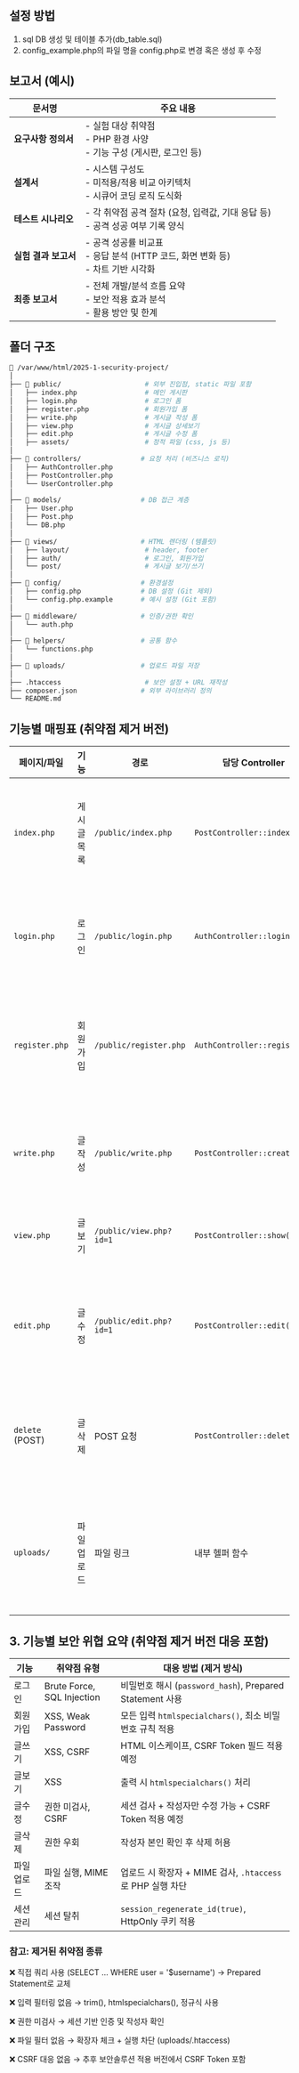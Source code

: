 ## 설정 방법

1. sql DB 생성 및 테이블 추가(db_table.sql)
2. config_example.php의 파일 명을 config.php로 변경 혹은 생성 후 수정


## 보고서 (예시)

| 문서명 | 주요 내용 |
| ------------- | ----------------------------------------------------------- |
| **요구사항 정의서** | - 실험 대상 취약점<br> - PHP 환경 사양<br> - 기능 구성 (게시판, 로그인 등) |
| **설계서** | - 시스템 구성도<br> - 미적용/적용 비교 아키텍처<br> - 시큐어 코딩 로직 도식화 |
| **테스트 시나리오** | - 각 취약점 공격 절차 (요청, 입력값, 기대 응답 등)<br> - 공격 성공 여부 기록 양식 |
| **실험 결과 보고서** | - 공격 성공률 비교표<br> - 응답 분석 (HTTP 코드, 화면 변화 등)<br> - 차트 기반 시각화 |
| **최종 보고서** | - 전체 개발/분석 흐름 요약<br> - 보안 적용 효과 분석<br> - 활용 방안 및 한계 |


## 폴더 구조

```sh
📁 /var/www/html/2025-1-security-project/
│
├── 📁 public/                     # 외부 진입점, static 파일 포함
│   ├── index.php                 # 메인 게시판
│   ├── login.php                 # 로그인 폼
│   ├── register.php              # 회원가입 폼
│   ├── write.php                 # 게시글 작성 폼
│   ├── view.php                  # 게시글 상세보기
│   ├── edit.php                  # 게시글 수정 폼
│   ├── assets/                   # 정적 파일 (css, js 등)
│
├── 📁 controllers/               # 요청 처리 (비즈니스 로직)
│   ├── AuthController.php
│   ├── PostController.php
│   └── UserController.php
│
├── 📁 models/                    # DB 접근 계층
│   ├── User.php
│   ├── Post.php
│   └── DB.php
│
├── 📁 views/                     # HTML 렌더링 (템플릿)
│   ├── layout/                   # header, footer
│   ├── auth/                     # 로그인, 회원가입
│   └── post/                     # 게시글 보기/쓰기
│
├── 📁 config/                    # 환경설정
│   ├── config.php               # DB 설정 (Git 제외)
│   └── config.php.example       # 예시 설정 (Git 포함)
│
├── 📁 middleware/                # 인증/권한 확인
│   └── auth.php
│
├── 📁 helpers/                   # 공통 함수
│   └── functions.php
│
├── 📁 uploads/                   # 업로드 파일 저장
│
├── .htaccess                     # 보안 설정 + URL 재작성
├── composer.json                # 외부 라이브러리 정의
└── README.md
```

## 기능별 매핑표 (취약점 제거 버전)

| 페이지/파일          | 기능     | 경로                      | 담당 Controller                | 설명             |
| --------------- | ------ | ----------------------- | ---------------------------- | -------------- |
| `index.php`     | 게시글 목록 | `/public/index.php`     | `PostController::index()`    | 전체 글 리스트 조회    |
| `login.php`     | 로그인    | `/public/login.php`     | `AuthController::login()`    | 세션 로그인 처리      |
| `register.php`  | 회원가입   | `/public/register.php`  | `AuthController::register()` | 유효성 검사 후 DB 저장 |
| `write.php`     | 글 작성   | `/public/write.php`     | `PostController::create()`   | 사용자 글 DB 등록    |
| `view.php`      | 글 보기   | `/public/view.php?id=1` | `PostController::show()`     | 단일 글 조회        |
| `edit.php`      | 글 수정   | `/public/edit.php?id=1` | `PostController::edit()`     | 작성자 본인만 수정     |
| `delete` (POST) | 글 삭제   | POST 요청                 | `PostController::delete()`   | 작성자 본인만 삭제     |
| `uploads/`      | 파일 업로드 | 파일 링크                   | 내부 헬퍼 함수                     | 제한된 확장자만 허용    |


## 3. 기능별 보안 위협 요약 (취약점 제거 버전 대응 포함)

| 기능     | 취약점 유형                     | 대응 방법 (제거 방식)                                    |
| ------ | -------------------------- | ------------------------------------------------ |
| 로그인    | Brute Force, SQL Injection | 비밀번호 해시 (`password_hash`), Prepared Statement 사용 |
| 회원가입   | XSS, Weak Password         | 모든 입력 `htmlspecialchars()`, 최소 비밀번호 규칙 적용        |
| 글쓰기    | XSS, CSRF                  | HTML 이스케이프, CSRF Token 필드 적용 예정                  |
| 글보기    | XSS                        | 출력 시 `htmlspecialchars()` 처리                     |
| 글수정    | 권한 미검사, CSRF               | 세션 검사 + 작성자만 수정 가능 + CSRF Token 적용 예정            |
| 글삭제    | 권한 우회                      | 작성자 본인 확인 후 삭제 허용                                |
| 파일 업로드 | 파일 실행, MIME 조작             | 업로드 시 확장자 + MIME 검사, `.htaccess`로 PHP 실행 차단      |
| 세션 관리  | 세션 탈취                      | `session_regenerate_id(true)`, HttpOnly 쿠키 적용    |


### 참고: 제거된 취약점 종류
❌ 직접 쿼리 사용 (SELECT ... WHERE user = '$username') → Prepared Statement로 교체

❌ 입력 필터링 없음 → trim(), htmlspecialchars(), 정규식 사용

❌ 권한 미검사 → 세션 기반 인증 및 작성자 확인

❌ 파일 필터 없음 → 확장자 체크 + 실행 차단 (uploads/.htaccess)

❌ CSRF 대응 없음 → 추후 보안솔루션 적용 버전에서 CSRF Token 포함